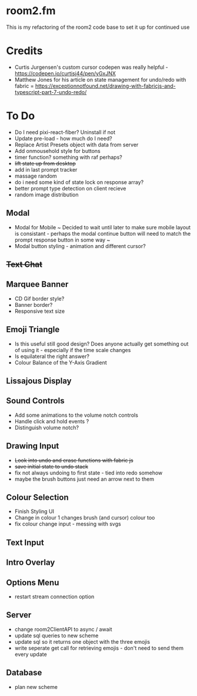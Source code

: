 # room2.fm

This is my refactoring of the room2 code base to set it up for continued use

# Credits
 - Curtis Jurgensen's custom cursor codepen was really helpful - https://codepen.io/curtisj44/pen/yGxJNX
 - Matthew Jones for his article on state management for undo/redo with fabric = https://exceptionnotfound.net/drawing-with-fabricjs-and-typescript-part-7-undo-redo/

# To Do
- Do I need pixi-react-fiber? Uninstall if not
- Update pre-load - how much do I need?
- Replace Artist Presets object with data from server
- Add onmousehold style for buttons
- timer function? something with raf perhaps?
- ~~lift state up from desktop~~
- add in last prompt tracker
- massage random
- do i need some kind of state lock on response array?
- better prompt type detection on client recieve
- random image distribution

## Modal
- Modal for Mobile ~ Decided to wait until later to make sure mobile layout is consistant - perhaps the modal continue button will need to match the prompt response button in some way ~
- Modal button styling - animation and different cursor?

## ~~Text Chat~~

## Marquee Banner
- CD Gif border style?
- Banner border?
- Responsive text size

## Emoji Triangle
- Is this useful still good design? Does anyone actually get something out of using it - especially if the time scale changes
- Is equilateral the right answer?
- Colour Balance of the Y-Axis Gradient

## Lissajous Display

## Sound Controls
- Add some animations to the volume notch controls
- Handle click and hold events ?
- Distinguish volume notch?

## Drawing Input
- ~~Look into undo and erase functions with fabric js~~
- ~~save initial state to undo stack~~
- fix not always undoing to first state - tied into redo somehow
- maybe the brush buttons just need an arrow next to them


## Colour Selection
- Finish Styling UI
- Change in colour 1 changes brush (and cursor) colour too
- fix colour change input - messing with svgs

## Text Input

## Intro Overlay

## Options Menu
- restart stream connection option

## Server
- change room2ClientAPI to async / await
- update sql queries to new scheme
- update sql so it returns one object with the three emojis
- write seperate get call for retrieving emojis - don't need to send them every update

## Database
- plan new scheme
